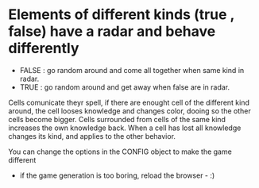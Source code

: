 # Elements of different kinds (true , false) have a radar and behave differently

- FALSE : go random around and come all together when same kind in radar.
- TRUE : go random around and get away when false are in radar.

Cells comunicate theyr spell, if there are enought cell of the different kind around, the cell looses knowledge and changes color, dooing so the other cells become bigger.
Cells surrounded from cells of the same kind increases the own knowledge back.
When a cell has lost all knowledge changes its kind, and applies to the other behavior.

You can change the options in the CONFIG object to make the game different
- if the game generation is too boring, reload the browser - :)

